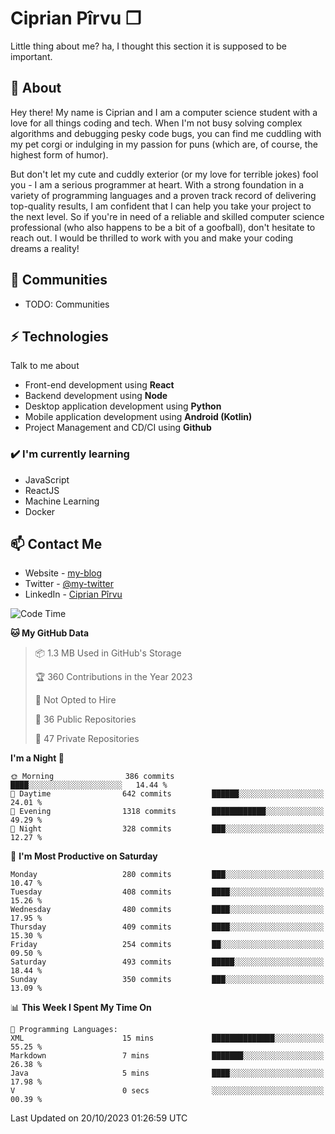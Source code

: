 # Ciprian Pîrvu ❐

Little thing about me? ha, I thought this section it is supposed to be important.

## 🧐 About

Hey there! My name is Ciprian and I am a computer science student with a love for all things coding and tech. When I'm not busy solving complex algorithms and debugging pesky code bugs, you can find me cuddling with my pet corgi or indulging in my passion for puns (which are, of course, the highest form of humor).

But don't let my cute and cuddly exterior (or my love for terrible jokes) fool you - I am a serious programmer at heart. With a strong foundation in a variety of programming languages and a proven track record of delivering top-quality results, I am confident that I can help you take your project to the next level. So if you're in need of a reliable and skilled computer science professional (who also happens to be a bit of a goofball), don't hesitate to reach out. I would be thrilled to work with you and make your coding dreams a reality!

## 👯 Communities

-   TODO: Communities

## ⚡ Technologies

Talk to me about

-   Front-end development using **React**
-   Backend development using **Node**
-   Desktop application development using **Python**
-   Mobile application development using **Android (Kotlin)**
-   Project Management and CD/CI using **Github**

### ✔️ I'm currently learning

-   JavaScript
-   ReactJS
-   Machine Learning
-   Docker

## 📫 Contact Me

-   Website - [my-blog]()
-   Twitter - [@my-twitter]()
-   LinkedIn - [Ciprian Pîrvu](https://www.linkedin.com/in/p%C3%AErvu-ciprian-cristian-4415991b1/)

<!--START_SECTION:waka-->
![Code Time](http://img.shields.io/badge/Code%20Time-1%2C790%20hrs%2059%20mins-blue)

**🐱 My GitHub Data** 

> 📦 1.3 MB Used in GitHub's Storage 
 > 
> 🏆 360 Contributions in the Year 2023
 > 
> 🚫 Not Opted to Hire
 > 
> 📜 36 Public Repositories 
 > 
> 🔑 47 Private Repositories 
 > 
**I'm a Night 🦉** 

```text
🌞 Morning                386 commits         ████░░░░░░░░░░░░░░░░░░░░░   14.44 % 
🌆 Daytime                642 commits         ██████░░░░░░░░░░░░░░░░░░░   24.01 % 
🌃 Evening                1318 commits        ████████████░░░░░░░░░░░░░   49.29 % 
🌙 Night                  328 commits         ███░░░░░░░░░░░░░░░░░░░░░░   12.27 % 
```
📅 **I'm Most Productive on Saturday** 

```text
Monday                   280 commits         ███░░░░░░░░░░░░░░░░░░░░░░   10.47 % 
Tuesday                  408 commits         ████░░░░░░░░░░░░░░░░░░░░░   15.26 % 
Wednesday                480 commits         ████░░░░░░░░░░░░░░░░░░░░░   17.95 % 
Thursday                 409 commits         ████░░░░░░░░░░░░░░░░░░░░░   15.30 % 
Friday                   254 commits         ██░░░░░░░░░░░░░░░░░░░░░░░   09.50 % 
Saturday                 493 commits         █████░░░░░░░░░░░░░░░░░░░░   18.44 % 
Sunday                   350 commits         ███░░░░░░░░░░░░░░░░░░░░░░   13.09 % 
```


📊 **This Week I Spent My Time On** 

```text
💬 Programming Languages: 
XML                      15 mins             ██████████████░░░░░░░░░░░   55.25 % 
Markdown                 7 mins              ███████░░░░░░░░░░░░░░░░░░   26.38 % 
Java                     5 mins              ████░░░░░░░░░░░░░░░░░░░░░   17.98 % 
V                        0 secs              ░░░░░░░░░░░░░░░░░░░░░░░░░   00.39 % 
```


 Last Updated on 20/10/2023 01:26:59 UTC
<!--END_SECTION:waka-->
